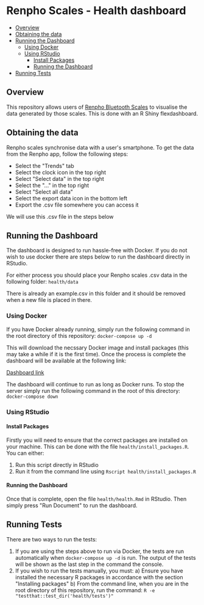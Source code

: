 # Renpho Scales - Health dashboard

* [ Overview ](#overview)
* [ Obtaining the data ](#obtaining_the_data)
* [ Running the Dashboard ](#running_the_dashboard)
	* [ Using Docker ](#using_docker)
	* [ Using RStudio ](#using_rstudio)
		* [ Install Packages ](#install_packages)
		* [ Running the Dashboard ](#running_the_dashboard_rstudio)
* [ Running Tests ](#running_tests)

<a name="overview"></a>
## Overview

This repository allows users of
[Renpho Bluetooth Scales](https://www.amazon.co.uk/RENPHO-Bluetooth-Bathroom-Skeletal-Metabolic/dp/B077RXM292)
to visualise the data generated by those scales. This is done with an R Shiny
flexdashboard.

<a name="obtaining_the_data"></a>
## Obtaining the data

Renpho scales synchronise data with a user's smartphone. To get the data from the Renpho
app, follow the following steps:

- Select the "Trends" tab
- Select the clock icon in the top right
- Select "Select data" in the top right
- Select the "..." in the top right
- Select "Select all data"
- Select the export data icon in the bottom left
- Export the .csv file somewhere you can access it

We will use this .csv file in the steps below

<a name="running_the_dashboard"></a>
## Running the Dashboard

The dashboard is designed to run hassle-free with Docker. If you do not wish to use docker
there are steps below to run the dashboard directly in RStudio.

For either process you should place your Renpho scales .csv data in the following folder:
`health/data`

There is already an example.csv in this folder and it should be removed when a new file
is placed in there.

<a name="using_docker"></a>
### Using Docker

If you have Docker already running, simply run the following command in the root directory
of this repository:
`docker-compose up -d`

This will download the necssary Docker image and install packages (this may take a
while if it is the first time). Once the process is complete the dashboard will be
available at the following link:

[Dashboard link](http://localhost:5001/health)

The dashboard will continue to run as long as Docker runs. To stop the server simply
run the following command in the root of this directory:
`docker-compose down`

<a name="using_rstudio"></a>
### Using RStudio

<a name="install_packages"></a>
#### Install Packages

Firstly you will need to ensure that the correct packages are installed on your machine.
This can be done with the file `health/install_packages.R`. You can either:

1) Run this script directly in RStudio
2) Run it from the command line using `Rscript health/install_packages.R`

<a name="running_the_dashboard_rstudio"></a>
#### Running the Dashboard

Once that is complete, open the file `health/health.Rmd` in RStudio.
Then simply press "Run Document" to run the dashboard.

<a name="running_tests"></a>
## Running Tests

There are two ways to run the tests:

1) If you are using the steps above to run via Docker, the tests are run automatically
when `docker-compose up -d` is run. The output of the tests will be shown as the last step
in the command the console.
2) If you wish to run the tests manually, you must:
	a) Ensure you have installed the necessary R packages in accordance with the section
	"Installing packages"
	b) From the command line, when you are in the root directory of this repository,
	run the command: `R -e "testthat::test_dir('health/tests')"`